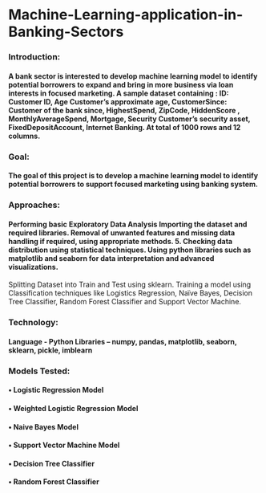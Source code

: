 #  Machine-Learning-application-in-Banking-Sectors 

### Introduction:

#### A bank sector  is interested  to develop machine learning model to identify potential borrowers to expand and  bring in more business via loan interests in focused marketing. A sample dataset containing : ID: Customer ID, Age Customer’s approximate age, CustomerSince: Customer of the bank since, HighestSpend, ZipCode,  HiddenScore , MonthlyAverageSpend, Mortgage, Security Customer’s security asset, FixedDepositAccount, Internet Banking. At total of 1000 rows and 12 columns.

### Goal:

#### The goal of this project is to develop a machine learning model to identify potential borrowers to support focused marketing using banking system.
                            
### Approaches: 

#### Performing basic Exploratory Data Analysis Importing the dataset and required libraries. Removal of unwanted features and missing data handling if required, using appropriate methods. 5. Checking data distribution using statistical techniques.  Using python libraries such as matplotlib and seaborn for data interpretation and advanced visualizations. 
Splitting Dataset into Train and Test using sklearn.  Training a model using Classification techniques like Logistics Regression, Naïve Bayes, Decision Tree Classifier, Random Forest Classifier and Support Vector Machine. 

### Technology: 
#### Language - Python Libraries – numpy, pandas, matplotlib, seaborn, sklearn, pickle, imblearn 
      
###  Models Tested:  

#### •	Logistic Regression Model 
#### •	Weighted Logistic Regression Model 
#### •	Naive Bayes Model 
#### •	Support Vector Machine Model
#### •	Decision Tree Classifier
#### •	Random Forest Classifier  

